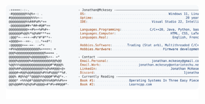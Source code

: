 <a href="https://github.com/JMcKesey">
  <picture>
    <source media="(prefers-color-scheme: dark)" srcset="https://github.com/JMcKesey/JMcKesey/blob/main/github.profile-dark.svg">
    <img alt="Jonathan Mckesey's GitHub Profile README" src="https://github.com/JMcKesey/JMcKesey/blob/main/github-profile.svg">
  </picture>
</a>
